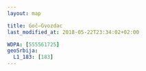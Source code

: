 ```yaml
---
layout: map

title: Goč–Gvozdac
last_modified_at: 2018-05-22T23:34:02+02:00

WDPA: [555561725]
geoSrbija:
  L1_183: [183]
---
```

